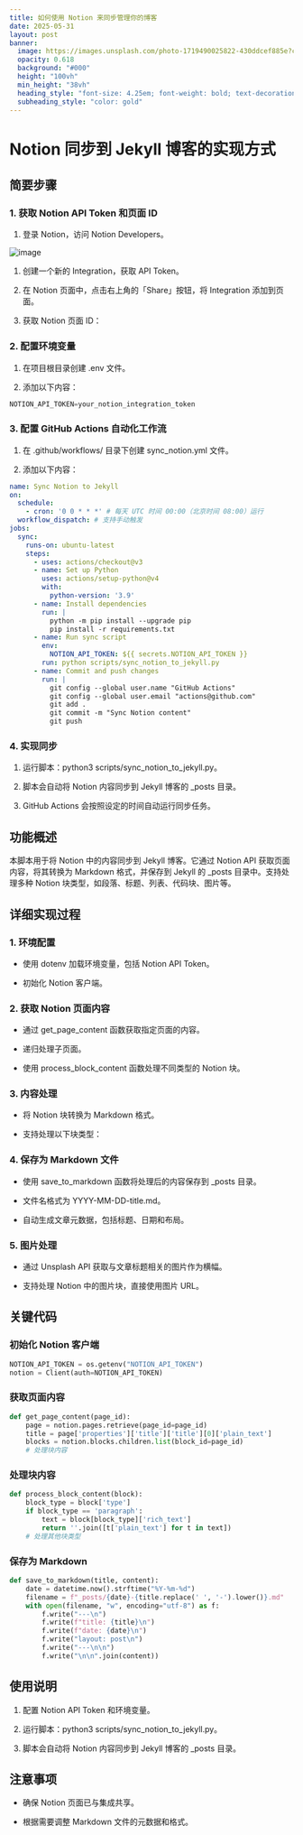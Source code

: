 ```yaml
---
title: 如何使用 Notion 来同步管理你的博客
date: 2025-05-31
layout: post
banner:
  image: https://images.unsplash.com/photo-1719490025822-430ddcef885e?crop=entropy&cs=tinysrgb&fit=max&fm=jpg&ixid=M3w2OTIwMzJ8MHwxfHJhbmRvbXx8fHx8fHx8fDE3NDg3MDg2NjZ8&ixlib=rb-4.1.0&q=80&w=1080
  opacity: 0.618
  background: "#000"
  height: "100vh"
  min_height: "38vh"
  heading_style: "font-size: 4.25em; font-weight: bold; text-decoration: underline"
  subheading_style: "color: gold"
---
```


# Notion 同步到 Jekyll 博客的实现方式

## 简要步骤

### 1. 获取 Notion API Token 和页面 ID

1. 登录 Notion，访问 Notion Developers。

![image](https://prod-files-secure.s3.us-west-2.amazonaws.com/a7a0cc5a-89b9-4cda-8686-1fba0ca52f40/d19c1afe-dea5-4312-9333-786b0ba83054/image.png?X-Amz-Algorithm=AWS4-HMAC-SHA256&X-Amz-Content-Sha256=UNSIGNED-PAYLOAD&X-Amz-Credential=ASIAZI2LB466UIEC7RUF%2F20250531%2Fus-west-2%2Fs3%2Faws4_request&X-Amz-Date=20250531T162426Z&X-Amz-Expires=3600&X-Amz-Security-Token=IQoJb3JpZ2luX2VjEPT%2F%2F%2F%2F%2F%2F%2F%2F%2F%2FwEaCXVzLXdlc3QtMiJHMEUCIGhNi%2FIQwLzGmdcTQhW9jHLFKYGiyOx9oNHmX4DbZaBdAiEAjCaeLavXgeb45bLoNcvTMH01Tcg4nDK373pPUsu3kdkqiAQIvf%2F%2F%2F%2F%2F%2F%2F%2F%2F%2FARAAGgw2Mzc0MjMxODM4MDUiDLJhj5rirUpq6BBfBCrcA66Am5knsnUfPQEqDalT8xvrwn8t9bw8m%2By3WOMJTcnKQEST6%2BrgFtQCdr5SJqjV6iN0I3nlmnH8ngr%2F%2FTDLOtoD0ecryRYcd5wIdnSUKcSGYnwjyF8ztdnWsf8pjVJBLPvj80cVemWl75j%2B18EIh5mkzCImORATNhJear0taoPn45fExSBbZSj4COQjNkS8Bmzkw3eP5OF%2BPVtFwm5Bm5bA3DK7tt1%2FEugkdPaFj4NP%2BjQ9awxJrQpW7R4odZvFQKjNKO1DPGbDPYZO7l5BFx9vraAIP04bsvXrjEsj884e3Fit%2FEEM5CFD5GykXilk2lGBV%2BeFwf7PcrzBZ48LtyfoSN0C%2FBFhJiShcbZpobIscCVdlLS2ES96PVSDgsMK3cGmuiR1zajYKPo%2FuV6H13TTHaZmxOHcya6gxDo4jCHdxLJsHR8tlWrOYLfZ510%2B1zicohYBvF5HX9kQn20K2ZxF4yLA6boTSOfkqqAPSVRyRwH6H0mgyQ7BgGoAzR2I8xQoVLSW9jl1dQFskiOA0CuAiEiMj6sDy4wXmOV8Upca4umZ2swGOnY%2B48eXrn6oiVUrmfTZju4Bwyjm65%2BhPbaz2C%2BchJF5SlR3XOSet5SsKGOkrr4xfn8H24c2MLLV68EGOqUBN3PhUaWQGm9YF7%2BCdBa1vyAHNRjVkbtYexVlcDUSYvtY4outhRnKw8HdY2b0sNWUnalsgzbZWba3BEEZ5NnlyGgbrwhXizVmmPyWP3N1qNDQXQNBTH8imWWc5eWoApJT4Dpyq14Yf63sMfgvb89OR%2FIziu%2F69XfmzLM2I474s%2F%2BzcuhH%2BZbvKC%2BcCe0qdarmXn3kcuoPB63u63yJKXr8Tn4H5SQ7&X-Amz-Signature=b38e6fef6eb321b39560e88b5a62107bb7b6f334bfb42f6f42572ddd41265a12&X-Amz-SignedHeaders=host&x-id=GetObject)

1. 创建一个新的 Integration，获取 API Token。

1. 在 Notion 页面中，点击右上角的「Share」按钮，将 Integration 添加到页面。

1. 获取 Notion 页面 ID：


### 2. 配置环境变量

1. 在项目根目录创建 .env 文件。

1. 添加以下内容：

```javascript
NOTION_API_TOKEN=your_notion_integration_token
```

### 3. 配置 GitHub Actions 自动化工作流

1. 在 .github/workflows/ 目录下创建 sync_notion.yml 文件。

1. 添加以下内容：

```yaml
name: Sync Notion to Jekyll
on:
  schedule:
    - cron: '0 0 * * *' # 每天 UTC 时间 00:00（北京时间 08:00）运行
  workflow_dispatch: # 支持手动触发
jobs:
  sync:
    runs-on: ubuntu-latest
    steps:
      - uses: actions/checkout@v3
      - name: Set up Python
        uses: actions/setup-python@v4
        with:
          python-version: '3.9'
      - name: Install dependencies
        run: |
          python -m pip install --upgrade pip
          pip install -r requirements.txt
      - name: Run sync script
        env:
          NOTION_API_TOKEN: ${{ secrets.NOTION_API_TOKEN }}
        run: python scripts/sync_notion_to_jekyll.py
      - name: Commit and push changes
        run: |
          git config --global user.name "GitHub Actions"
          git config --global user.email "actions@github.com"
          git add .
          git commit -m "Sync Notion content"
          git push
```

### 4. 实现同步

1. 运行脚本：python3 scripts/sync_notion_to_jekyll.py。

1. 脚本会自动将 Notion 内容同步到 Jekyll 博客的 _posts 目录。

1. GitHub Actions 会按照设定的时间自动运行同步任务。

## 功能概述

本脚本用于将 Notion 中的内容同步到 Jekyll 博客。它通过 Notion API 获取页面内容，将其转换为 Markdown 格式，并保存到 Jekyll 的 _posts 目录中。支持处理多种 Notion 块类型，如段落、标题、列表、代码块、图片等。

## 详细实现过程

### 1. 环境配置

- 使用 dotenv 加载环境变量，包括 Notion API Token。

- 初始化 Notion 客户端。

### 2. 获取 Notion 页面内容

- 通过 get_page_content 函数获取指定页面的内容。

- 递归处理子页面。

- 使用 process_block_content 函数处理不同类型的 Notion 块。

### 3. 内容处理

- 将 Notion 块转换为 Markdown 格式。

- 支持处理以下块类型：


### 4. 保存为 Markdown 文件

- 使用 save_to_markdown 函数将处理后的内容保存到 _posts 目录。

- 文件名格式为 YYYY-MM-DD-title.md。

- 自动生成文章元数据，包括标题、日期和布局。

### 5. 图片处理

- 通过 Unsplash API 获取与文章标题相关的图片作为横幅。

- 支持处理 Notion 中的图片块，直接使用图片 URL。

## 关键代码

### 初始化 Notion 客户端

```python
NOTION_API_TOKEN = os.getenv("NOTION_API_TOKEN")
notion = Client(auth=NOTION_API_TOKEN)
```

### 获取页面内容

```python
def get_page_content(page_id):
    page = notion.pages.retrieve(page_id=page_id)
    title = page['properties']['title']['title'][0]['plain_text']
    blocks = notion.blocks.children.list(block_id=page_id)
    # 处理块内容
```

### 处理块内容

```python
def process_block_content(block):
    block_type = block['type']
    if block_type == 'paragraph':
        text = block[block_type]['rich_text']
        return ''.join([t['plain_text'] for t in text])
    # 处理其他块类型
```

### 保存为 Markdown

```python
def save_to_markdown(title, content):
    date = datetime.now().strftime("%Y-%m-%d")
    filename = f"_posts/{date}-{title.replace(' ', '-').lower()}.md"
    with open(filename, "w", encoding="utf-8") as f:
        f.write("---\n")
        f.write(f"title: {title}\n")
        f.write(f"date: {date}\n")
        f.write("layout: post\n")
        f.write("---\n\n")
        f.write("\n\n".join(content))
```

## 使用说明

1. 配置 Notion API Token 和环境变量。

1. 运行脚本：python3 scripts/sync_notion_to_jekyll.py。

1. 脚本会自动将 Notion 内容同步到 Jekyll 博客的 _posts 目录。

## 注意事项

- 确保 Notion 页面已与集成共享。

- 根据需要调整 Markdown 文件的元数据和格式。